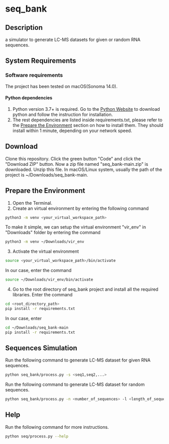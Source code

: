 # seq_bank

## Description
a simulator to generate LC-MS datasets for given or random RNA sequences.

## System Requirements

### Software requirements
The project has been tested on macOS(Sonoma 14.0).

#### Python dependencies
1. Python version 3.7+ is required. Go to the [Python Website]( https://www.python.org/downloads/) to download python and follow the instruction for installation.
2. The rest dependencies are listed inside requirements.txt, please refer to the [Prepare the Environment](#prepare-the-environment) section on how to install them. They should install within 1 minute, depending on your network speed.

## Download
Clone this repository. Click the green button "Code" and click the "Download ZIP" button. Now a zip file named "seq_bank-main.zip" is downloaded. Unzip this file. In macOS/Linux system, usually the path of the project is ~/Downloads/seq_bank-main. 

## Prepare the Environment 
1. Open the Terminal.
2. Create an virtual environment by entering the following command
```Bash
python3 -m venv <your_virtual_workspace_path>
```
To make it simple, we can setup the virtual environment "vir_env" in "Downloads" folder by entering the command
```Bash
python3 -m venv ~/Downloads/vir_env
```
3. Activate the virtual environment
```Bash
source <your_virtual_workspace_path>/bin/activate
```
In our case, enter the command
```Bash
source ~/Downloads/vir_env/bin/activate
```
4. Go to the root directory of seq_bank project and install all the required libraries. Enter the command
```Bash
cd <root_directory_path>
pip install -r requirements.txt
```
In our case, enter
```Bash
cd ~/Downloads/seq_bank-main
pip install -r requirements.txt
```

## Sequences Simulation
Run the following command to generate LC-MS dataset for given RNA sequences.
```Bash
python seq_bank/process.py -s <seq1,seq2,...>
```
Run the following command to generate LC-MS dataset for random sequences.
```Bash
python seq_bank/process.py -n <number_of_sequences> -l <length_of_sequence>
```

## Help
Run the following command for more instructions.
```Bash
python seq/process.py --help
```

